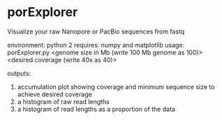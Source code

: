 # porExplorer
Visualize your raw Nanopore or PacBio sequences from fastq

environment: python 2
requires: numpy and matplotlib
usage: porExplorer.py <fastq> <outfile prefix> <genome size in Mb (write 100 Mb genome as 100)> <desired coverage (write 40x as 40)>

outputs: 
1) accumulation plot showing coverage and minimum sequence size to achieve desired coverage
2) a histogram of raw read lengths
3) a histogram of read lengths as a proportion of the data
